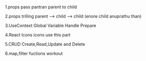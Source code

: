 1.props pass pantran parent to child

2.props trilling parent --> child --> child (enore child anuprathu than)

3.UseContext  Global Variable Handle Prepare

4.React Icons 
icons use this part

5.CRUD
Create,Read,Update and Delete

6.map,filter fuctions workout